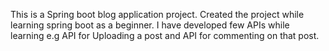 This is a Spring boot blog application project.
Created the project while learning spring boot as a beginner. I have developed few APIs while learning e.g API for Uploading a post and API for commenting on that post.
